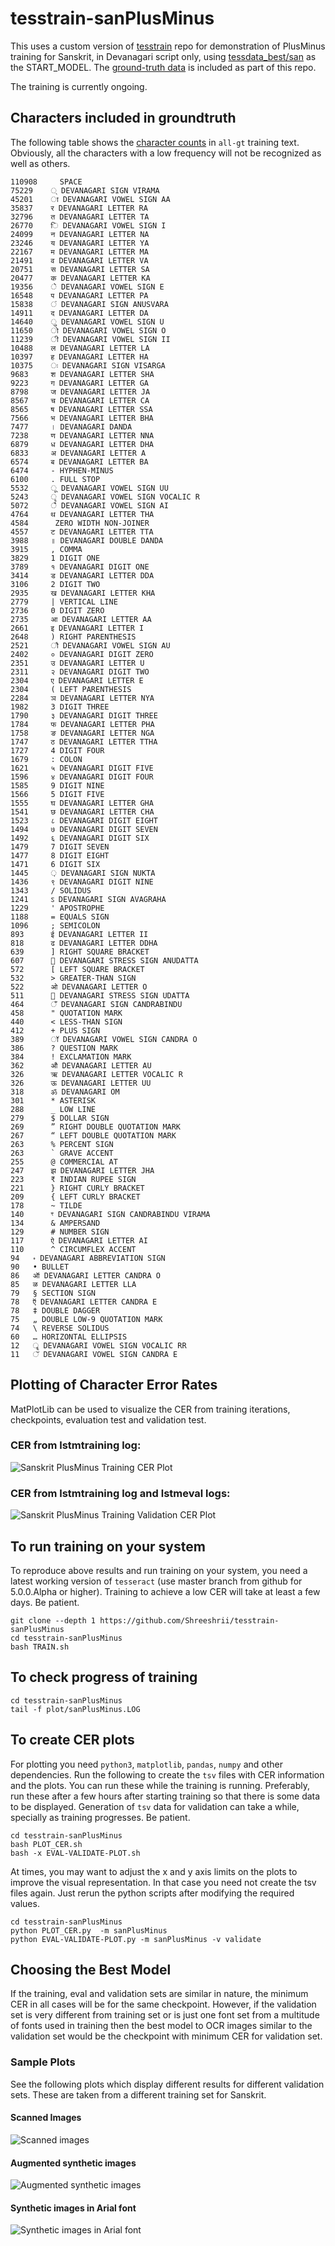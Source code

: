 # tesstrain-sanPlusMinus

This uses a custom version of [tesstrain](https://github.com/tesseract-ocr/tesstrain) repo for demonstration of PlusMinus training for Sanskrit, in Devanagari script only, using [tessdata_best/san](https://github.com/tesseract-ocr/tessdata_best/blob/master/san.traineddata) as the START_MODEL. The [ground-truth data](data/sanPlusMinus-ground-truth) is included as part of this repo. 

The training is currently ongoing.

## Characters included in groundtruth

The following table shows the [character counts](data/sanPlusMinus/all-gt-charcount) in `all-gt` training text. Obviously, all the characters with a low frequency will not be recognized as well as others.

```
110908 	   SPACE
75229 	 ् DEVANAGARI SIGN VIRAMA
45201 	 ा DEVANAGARI VOWEL SIGN AA
35837 	 र DEVANAGARI LETTER RA
32796 	 त DEVANAGARI LETTER TA
26770 	 ि DEVANAGARI VOWEL SIGN I
24099 	 न DEVANAGARI LETTER NA
23246 	 य DEVANAGARI LETTER YA
22167 	 म DEVANAGARI LETTER MA
21491 	 व DEVANAGARI LETTER VA
20751 	 स DEVANAGARI LETTER SA
20477 	 क DEVANAGARI LETTER KA
19356 	 े DEVANAGARI VOWEL SIGN E
16548 	 प DEVANAGARI LETTER PA
15838 	 ं DEVANAGARI SIGN ANUSVARA
14911 	 द DEVANAGARI LETTER DA
14640 	 ु DEVANAGARI VOWEL SIGN U
11650 	 ो DEVANAGARI VOWEL SIGN O
11239 	 ी DEVANAGARI VOWEL SIGN II
10488 	 ल DEVANAGARI LETTER LA
10397 	 ह DEVANAGARI LETTER HA
10375 	 ः DEVANAGARI SIGN VISARGA
9683 	 श DEVANAGARI LETTER SHA
9223 	 ग DEVANAGARI LETTER GA
8798 	 ज DEVANAGARI LETTER JA
8567 	 च DEVANAGARI LETTER CA
8565 	 ष DEVANAGARI LETTER SSA
7566 	 भ DEVANAGARI LETTER BHA
7477 	 । DEVANAGARI DANDA
7238 	 ण DEVANAGARI LETTER NNA
6879 	 ध DEVANAGARI LETTER DHA
6833 	 अ DEVANAGARI LETTER A
6574 	 ब DEVANAGARI LETTER BA
6474 	 - HYPHEN-MINUS
6100 	 . FULL STOP
5532 	 ू DEVANAGARI VOWEL SIGN UU
5243 	 ृ DEVANAGARI VOWEL SIGN VOCALIC R
5072 	 ै DEVANAGARI VOWEL SIGN AI
4764 	 थ DEVANAGARI LETTER THA
4584 	 ‌ ZERO WIDTH NON-JOINER
4557 	 ट DEVANAGARI LETTER TTA
3988 	 ॥ DEVANAGARI DOUBLE DANDA
3915 	 , COMMA
3829 	 1 DIGIT ONE
3789 	 १ DEVANAGARI DIGIT ONE
3414 	 ड DEVANAGARI LETTER DDA
3106 	 2 DIGIT TWO
2935 	 ख DEVANAGARI LETTER KHA
2779 	 | VERTICAL LINE
2736 	 0 DIGIT ZERO
2735 	 आ DEVANAGARI LETTER AA
2661 	 इ DEVANAGARI LETTER I
2648 	 ) RIGHT PARENTHESIS
2521 	 ौ DEVANAGARI VOWEL SIGN AU
2402 	 ० DEVANAGARI DIGIT ZERO
2351 	 उ DEVANAGARI LETTER U
2311 	 २ DEVANAGARI DIGIT TWO
2304 	 ए DEVANAGARI LETTER E
2304 	 ( LEFT PARENTHESIS
2284 	 ञ DEVANAGARI LETTER NYA
1982 	 3 DIGIT THREE
1790 	 ३ DEVANAGARI DIGIT THREE
1784 	 फ DEVANAGARI LETTER PHA
1758 	 ङ DEVANAGARI LETTER NGA
1747 	 ठ DEVANAGARI LETTER TTHA
1727 	 4 DIGIT FOUR
1679 	 : COLON
1621 	 ५ DEVANAGARI DIGIT FIVE
1596 	 ४ DEVANAGARI DIGIT FOUR
1585 	 9 DIGIT NINE
1566 	 5 DIGIT FIVE
1555 	 घ DEVANAGARI LETTER GHA
1541 	 छ DEVANAGARI LETTER CHA
1523 	 ८ DEVANAGARI DIGIT EIGHT
1494 	 ७ DEVANAGARI DIGIT SEVEN
1492 	 ६ DEVANAGARI DIGIT SIX
1479 	 7 DIGIT SEVEN
1477 	 8 DIGIT EIGHT
1471 	 6 DIGIT SIX
1445 	 ़ DEVANAGARI SIGN NUKTA
1436 	 ९ DEVANAGARI DIGIT NINE
1343 	 / SOLIDUS
1241 	 ऽ DEVANAGARI SIGN AVAGRAHA
1229 	 ' APOSTROPHE
1188 	 = EQUALS SIGN
1096 	 ; SEMICOLON
893 	 ई DEVANAGARI LETTER II
818 	 ढ DEVANAGARI LETTER DDHA
639 	 ] RIGHT SQUARE BRACKET
607 	 ॒ DEVANAGARI STRESS SIGN ANUDATTA
572 	 [ LEFT SQUARE BRACKET
532 	 > GREATER-THAN SIGN
522 	 ओ DEVANAGARI LETTER O
511 	 ॑ DEVANAGARI STRESS SIGN UDATTA
464 	 ँ DEVANAGARI SIGN CANDRABINDU
458 	 " QUOTATION MARK
440 	 < LESS-THAN SIGN
412 	 + PLUS SIGN
389 	 ॉ DEVANAGARI VOWEL SIGN CANDRA O
386 	 ? QUESTION MARK
384 	 ! EXCLAMATION MARK
362 	 औ DEVANAGARI LETTER AU
326 	 ऋ DEVANAGARI LETTER VOCALIC R
326 	 ऊ DEVANAGARI LETTER UU
318 	 ॐ DEVANAGARI OM
301 	 * ASTERISK
288 	 _ LOW LINE
279 	 $ DOLLAR SIGN
269 	 ” RIGHT DOUBLE QUOTATION MARK
267 	 “ LEFT DOUBLE QUOTATION MARK
263 	 % PERCENT SIGN
263 	 ` GRAVE ACCENT
255 	 @ COMMERCIAL AT
247 	 झ DEVANAGARI LETTER JHA
223 	 ₹ INDIAN RUPEE SIGN
221 	 } RIGHT CURLY BRACKET
209 	 { LEFT CURLY BRACKET
178 	 ~ TILDE
140 	 ꣳ DEVANAGARI SIGN CANDRABINDU VIRAMA
134 	 & AMPERSAND
129 	 # NUMBER SIGN
117 	 ऐ DEVANAGARI LETTER AI
110 	 ^ CIRCUMFLEX ACCENT
94 	 ॰ DEVANAGARI ABBREVIATION SIGN
90 	 • BULLET
86 	 ऑ DEVANAGARI LETTER CANDRA O
85 	 ळ DEVANAGARI LETTER LLA
79 	 § SECTION SIGN
78 	 ऍ DEVANAGARI LETTER CANDRA E
78 	 ‡ DOUBLE DAGGER
75 	 „ DOUBLE LOW-9 QUOTATION MARK
74 	 \ REVERSE SOLIDUS
60 	 … HORIZONTAL ELLIPSIS
12 	 ॄ DEVANAGARI VOWEL SIGN VOCALIC RR
11 	 ॅ DEVANAGARI VOWEL SIGN CANDRA E
```

## Plotting of Character Error Rates

MatPlotLib can be used to visualize the CER from training iterations, checkpoints, evaluation test and validation test. 

### CER from lstmtraining log: 

![Sanskrit PlusMinus Training CER Plot](/plot/sanPlusMinus-plot_cer.png)

### CER from lstmtraining log and lstmeval logs: 

![Sanskrit PlusMinus Training Validation CER Plot](/plot/sanPlusMinus-validate-plot_cer.png)

## To run training on your system

To reproduce above results and run training on your system, you need a latest working version of `tesseract` (use master branch from github for 5.0.0.Alpha or higher). Training to achieve a low CER will take at least a few days. Be patient.

```
git clone --depth 1 https://github.com/Shreeshrii/tesstrain-sanPlusMinus
cd tesstrain-sanPlusMinus
bash TRAIN.sh
```

## To check progress of training

```
cd tesstrain-sanPlusMinus
tail -f plot/sanPlusMinus.LOG
```

## To create CER plots

For plotting you need `python3`, `matplotlib`, `pandas`, `numpy` and other dependencies. Run the following to create the `tsv` files with CER information and the plots. You can run these while the training is running. Preferably, run these after a few hours after starting training so that there is some data to be displayed. Generation of `tsv` data for validation can take a while, specially as training progresses. Be patient.

```
cd tesstrain-sanPlusMinus
bash PLOT_CER.sh
bash -x EVAL-VALIDATE-PLOT.sh
```

At times, you may want to adjust the x and y axis limits on the plots to improve the visual representation. In that case you need not create the tsv files again. Just rerun the python scripts after modifying the required values.

```
cd tesstrain-sanPlusMinus
python PLOT_CER.py  -m sanPlusMinus
python EVAL-VALIDATE-PLOT.py -m sanPlusMinus -v validate
```

## Choosing the Best Model

If the training, eval and validation sets are similar in nature, the minimum CER in all cases will be for the same checkpoint. However, if the validation set is very different from training set or is just one font set from a multitude of fonts used in training then the best model to OCR images similar to the validation set would be the checkpoint with minimum CER for validation set. 

### Sample Plots

See the following plots which display different results for different validation sets. These are taken from a different training set for Sanskrit.

#### Scanned Images

![Scanned images](plot/samples/Sanskrit-scanned-plot_cer.png)

#### Augmented synthetic images

![Augmented synthetic images](plot/samples/Sanskrit-augmented-plot_cer.png)

#### Synthetic images in Arial font

![Synthetic images in Arial font](plot/samples/Sanskrit-Arial-plot_cer.png)